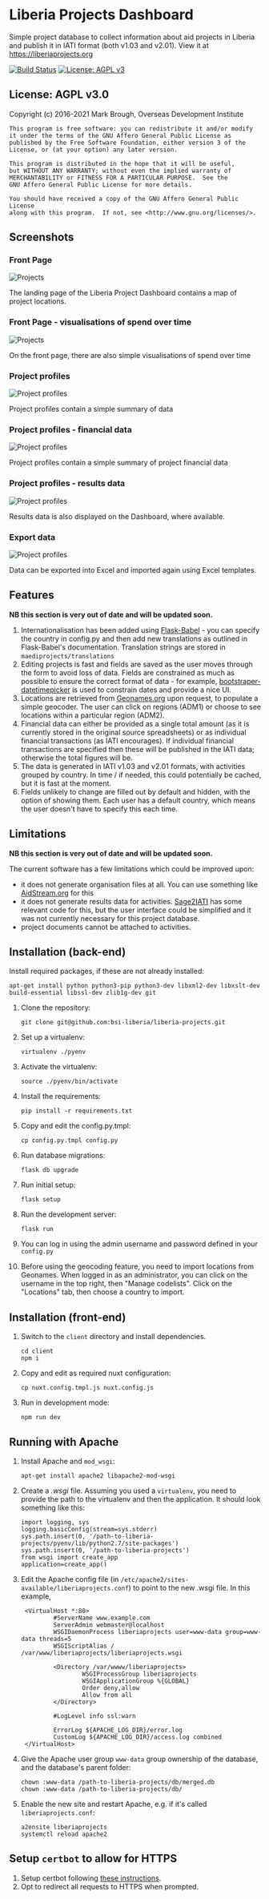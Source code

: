 # Liberia Projects Dashboard

Simple project database to collect information about aid projects in Liberia and publish it in IATI format (both v1.03 and v2.01). View it at https://liberiaprojects.org

[![Build Status](https://travis-ci.com/bsi-liberia/liberia-projects.svg?branch=master&status=passed)](https://travis-ci.com/github/bsi-liberia/liberia-projects)
[![License: AGPL v3](https://img.shields.io/badge/license-AGPLv3-blue.svg)](https://github.com/bsi-liberia/liberia-projects/blob/main/LICENSE.txt)

## License: AGPL v3.0

Copyright (c) 2016-2021 Mark Brough, Overseas Development Institute

    This program is free software: you can redistribute it and/or modify
    it under the terms of the GNU Affero General Public License as
    published by the Free Software Foundation, either version 3 of the
    License, or (at your option) any later version.

    This program is distributed in the hope that it will be useful,
    but WITHOUT ANY WARRANTY; without even the implied warranty of
    MERCHANTABILITY or FITNESS FOR A PARTICULAR PURPOSE.  See the
    GNU Affero General Public License for more details.

    You should have received a copy of the GNU Affero General Public License
    along with this program.  If not, see <http://www.gnu.org/licenses/>.

## Screenshots

### Front Page
![Projects](/img/liberia-project-dashboard.png "Front page of Project Dashboard")

The landing page of the Liberia Project Dashboard contains a map of project locations.

### Front Page - visualisations of spend over time
![Projects](/img/liberia-project-dashboard-2.png "Visualisations of spend over time")

On the front page, there are also simple visualisations of spend over time

### Project profiles
![Project profiles](/assets/img/liberia-project-dashboard-3.png "Project profiles")

Project profiles contain a simple summary of data

### Project profiles - financial data
![Project profiles](/assets/img/liberia-project-dashboard-4.png "Summary of financial data on project profile")

Project profiles contain a simple summary of project financial data

### Project profiles - results data
![Project profiles](/assets/img/liberia-project-dashboard-6.png "Summary of results data on project profile")

Results data is also displayed on the Dashboard, where available.

### Export data
![Project profiles](/assets/img/liberia-project-dashboard-5.png "Export data")

Data can be exported into Excel and imported again using Excel templates.


## Features

**NB this section is very out of date and will be updated soon.**

1. Internationalisation has been added using [Flask-Babel](https://pythonhosted.org/Flask-Babel/) - you can specify the country in config.py and then add new translations as outlined in Flask-Babel's documentation. Translation strings are stored in `maediprojects/translations`
2. Editing projects is fast and fields are saved as the user moves through the form to avoid loss of data. Fields are constrained as much as possible to ensure the correct format of data - for example, [bootstraper-datetimepicker](https://github.com/smalot/bootstrap-datetimepicker) is used to constrain dates and provide a nice UI.
3. Locations are retrieved from [Geonames.org](http://download.geonames.org/export/dump/) upon request, to populate a simple geocoder. The user can click on regions (ADM1) or choose to see locations within a particular region (ADM2).
4. Financial data can either be provided as a single total amount (as it is currently stored in the original source spreadsheets) or as individual financial transactions (as IATI encourages). If individual financial transactions are specified then these will be published in the IATI data; otherwise the total figures will be.
5. The data is generated in IATI v1.03 and v2.01 formats, with activities grouped by country. In time / if needed, this could potentially be cached, but it is fast at the moment.
6. Fields unlikely to change are filled out by default and hidden, with the option of showing them. Each user has a default country, which means the user doesn't have to specify this each time.

## Limitations

**NB this section is very out of date and will be updated soon.**

The current software has a few limitations which could be improved upon:

* it does not generate organisation files at all. You can use something like [AidStream.org](http://aidstream.org/) for this
* it does not generate results data for activities.  [Sage2IATI](https://github.com/markbrough/sage-iati) has some relevant code for this, but the user interface could be simplified and it was not currently necessary for this project database.
* project documents cannot be attached to activities.

## Installation (back-end)

Install required packages, if these are not already installed:

```
apt-get install python python3-pip python3-dev libxml2-dev libxslt-dev build-essential libssl-dev zlib1g-dev git
```

1. Clone the repository:
   ```
   git clone git@github.com:bsi-liberia/liberia-projects.git
   ```

2. Set up a virtualenv:
   ```
   virtualenv ./pyenv
   ```

3. Activate the virtualenv:
   ```
   source ./pyenv/bin/activate
   ```

4. Install the requirements:
   ```
   pip install -r requirements.txt
   ```

5. Copy and edit the config.py.tmpl:
   ```
   cp config.py.tmpl config.py
   ```

6. Run database migrations:
   ```
   flask db upgrade
   ```

7. Run initial setup:
   ```
   flask setup
   ```

8. Run the development server:
   ```
   flask run
   ```

9. You can log in using the admin username and password defined in your `config.py`

10. Before using the geocoding feature, you need to import locations from Geonames. When logged in as an administrator, you can click on the username in the top right, then "Manage codelists". Click on the "Locations" tab, then choose a country to import.

## Installation (front-end)

1. Switch to the `client` directory and install dependencies.
   ```
   cd client
   npm i
   ```

3. Copy and edit as required nuxt configuration:
   ```
   cp nuxt.config.tmpl.js nuxt.config.js
   ```

4. Run in development mode:
   ```
   npm run dev
   ```

## Running with Apache

1. Install Apache and `mod_wsgi`:

   ```
   apt-get install apache2 libapache2-mod-wsgi
   ```

2. Create a _.wsgi_ file. Assuming you used a `virtualenv`, you need to provide the path to the virtualenv and then the application. It should look something like this:
   ```
   import logging, sys
   logging.basicConfig(stream=sys.stderr)
   sys.path.insert(0, '/path-to-liberia-projects/pyenv/lib/python2.7/site-packages')
   sys.path.insert(0, '/path-to-liberia-projects')
   from wsgi import create_app
   application=create_app()
   ```

3. Edit the Apache config file (in `/etc/apache2/sites-available/liberiaprojects.conf`) to point to the new .wsgi file. In this example,
   ```
    <VirtualHost *:80>
            #ServerName www.example.com
            ServerAdmin webmaster@localhost
            WSGIDaemonProcess liberiaprojects user=www-data group=www-data threads=5
            WSGIScriptAlias / /var/www/liberiaprojects/liberiaprojects.wsgi

            <Directory /var/wwww/liberiaprojects>
                    WSGIProcessGroup liberiaprojects
                    WSGIApplicationGroup %{GLOBAL}
                    Order deny,allow
                    Allow from all
            </Directory>

            #LogLevel info ssl:warn

            ErrorLog ${APACHE_LOG_DIR}/error.log
            CustomLog ${APACHE_LOG_DIR}/access.log combined
    </VirtualHost>
   ```

4. Give the Apache user group `www-data` group ownership of the database, and the database's parent folder:
   ```
   chown :www-data /path-to-liberia-projects/db/merged.db
   chown :www-data /path-to-liberia-projects/db/
   ```

5. Enable the new site and restart Apache, e.g. if it's called `liberiaprojects.conf`:
   ```
   a2ensite liberiaprojects
   systemctl reload apache2
   ```

## Setup `certbot` to allow for HTTPS

1. Setup certbot following [these instructions](https://certbot.eff.org/).
2. Opt to redirect all requests to HTTPS when prompted.
